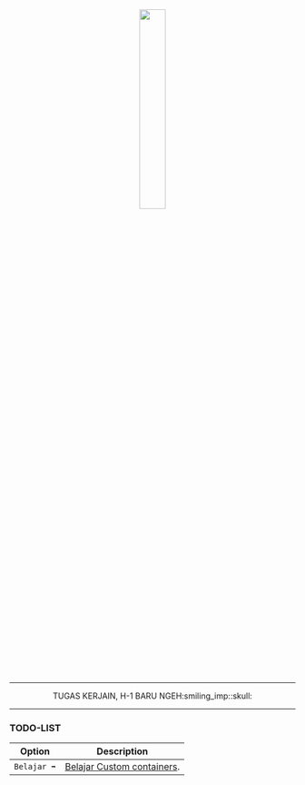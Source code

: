 <div id="header" width="30%" align="center">
    <img src="https://octodex.github.com/images/minion.png" width="30%%" />
</div>



---

<div align="center">
    TUGAS KERJAIN, H-1 BARU NGEH:smiling_imp::skull:
</div>

---

### TODO-LIST

| Option | Description |
| ------ | ----------- |
|`Belajar ➡️`    | [Belajar Custom containers](https://github.com/markdown-it/markdown-it-container). |



